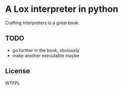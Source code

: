 # A Lox interpreter in python

Crafting Interpreters is a great book.

## TODO
- go further in the book, obviously
- make another executable maybe

## License

WTFPL
